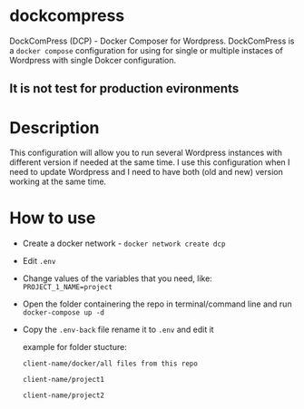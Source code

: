 # dockcompress
DockComPress (DCP) - Docker Composer for Wordpress. DockComPress is a `docker compose` configuration for using for single or multiple instaces of Wordpress with single Dokcer configuration.

## It is not test for production evironments

# Description
This configuration will allow you to run several Wordpress instances with different version if needed at the same time. I use this configuration when I need to update Wordpress and I need to have both (old and new) version working at the same time.

# How to use
- Create a docker network - `docker network create dcp`
- Edit `.env`
- Change values of the variables that you need, like: `PROJECT_1_NAME=project`
- Open the folder containering the repo in terminal/command line and run `docker-compose up -d`



- Copy the `.env-back` file rename it to `.env` and edit it
    
    example for folder stucture: 
      
      client-name/docker/all files from this repo

      client-name/project1

      client-name/project2

